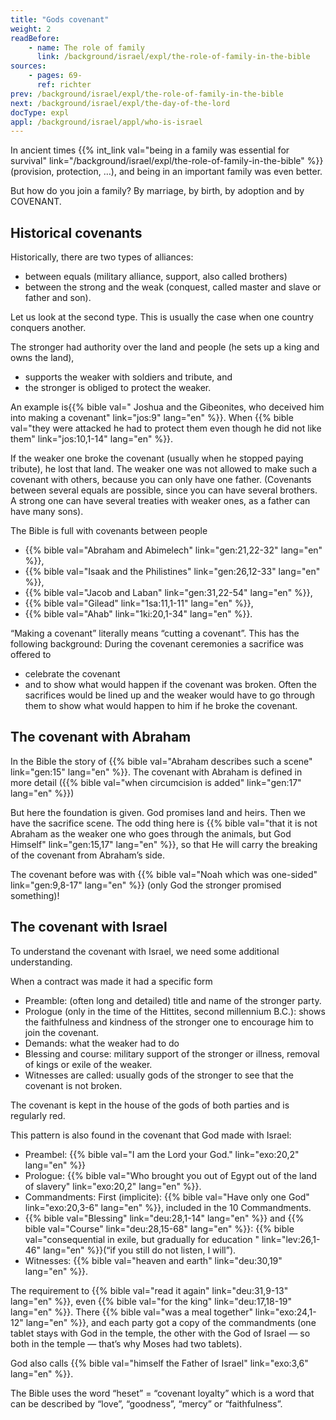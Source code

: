 ```yaml
---
title: "Gods covenant"
weight: 2
readBefore:
    - name: The role of family
      link: /background/israel/expl/the-role-of-family-in-the-bible
sources:
    - pages: 69-
      ref: richter
prev: /background/israel/expl/the-role-of-family-in-the-bible
next: /background/israel/expl/the-day-of-the-lord
docType: expl
appl: /background/israel/appl/who-is-israel
---
```


In ancient times {{% int_link val="being in a family was essential for survival" link="/background/israel/expl/the-role-of-family-in-the-bible" %}} (provision, protection, …), and being in an important family was even better.

But how do you join a family? By marriage, by birth, by adoption and by COVENANT.

## Historical covenants

<a name="0c36"></a>
Historically, there are two types of alliances:

- between equals (military alliance, support, also called brothers)
- between the strong and the weak (conquest, called master and slave or father and son).

Let us look at the second type. This is usually the case when one country conquers another.

The stronger had authority over the land and people (he sets up a king and owns the land),

- supports the weaker with soldiers and tribute, and
- the stronger is obliged to protect the weaker.

An example is{{% bible val=" Joshua and the Gibeonites, who deceived him into making a covenant" link="jos:9" lang="en" %}}. When {{% bible val="they were attacked he had to protect them even though he did not like them" link="jos:10,1-14" lang="en" %}}.

If the weaker one broke the covenant (usually when he stopped paying tribute), he lost that land. The weaker one was not allowed to make such a covenant with others, because you can only have one father. (Covenants between several equals are possible, since you can have several brothers. A strong one can have several treaties with weaker ones, as a father can have many sons).

The Bible is full with covenants between people

- {{% bible val="Abraham and Abimelech" link="gen:21,22-32" lang="en" %}},
- {{% bible val="Isaak and the Philistines" link="gen:26,12-33" lang="en" %}},
- {{% bible val="Jacob and Laban" link="gen:31,22-54" lang="en" %}},
- {{% bible val="Gilead" link="1sa:11,1-11" lang="en" %}},
- {{% bible val="Ahab" link="1ki:20,1-34" lang="en" %}}.

“Making a covenant” literally means “cutting a covenant”. This has the following background: During the covenant ceremonies a sacrifice was offered to

- celebrate the covenant
- and to show what would happen if the covenant was broken. Often the sacrifices would be lined up and the weaker would have to go through them to show what would happen to him if he broke the covenant.

## The covenant with Abraham

<a name="d269"></a>
In the Bible the story of {{% bible val="Abraham describes such a scene" link="gen:15" lang="en" %}}. The covenant with Abraham is defined in more detail ({{% bible val="when circumcision is added" link="gen:17" lang="en" %}})

But here the foundation is given. God promises land and heirs. Then we have the sacrifice scene. The odd thing here is {{% bible val="that it is not Abraham as the weaker one who goes through the animals, but God Himself" link="gen:15,17" lang="en" %}}, so that He will carry the breaking of the covenant from Abraham’s side.

The covenant before was with {{% bible val="Noah which was one-sided" link="gen:9,8-17" lang="en" %}} (only God the stronger promised something)!

## The covenant with Israel

<a name="2225"></a>
To understand the covenant with Israel, we need some additional understanding.

When a contract was made it had a specific form

- Preamble: (often long and detailed) title and name of the stronger party.
- Prologue (only in the time of the Hittites, second millennium B.C.): shows the faithfulness and kindness of the stronger one to encourage him to join the covenant.
- Demands: what the weaker had to do
- Blessing and course: military support of the stronger or illness, removal of kings or exile of the weaker.
- Witnesses are called: usually gods of the stronger to see that the covenant is not broken.

The covenant is kept in the house of the gods of both parties and is regularly red.

This pattern is also found in the covenant that God made with Israel:

- Preambel: {{% bible val="I am the Lord your God." link="exo:20,2" lang="en" %}}
- Prologue: {{% bible val="Who brought you out of Egypt out of the land of slavery" link="exo:20,2" lang="en" %}}.
- Commandments: First (implicite): {{% bible val="Have only one God" link="exo:20,3-6" lang="en" %}}, included in the 10 Commandments.
- {{% bible val="Blessing" link="deu:28,1-14" lang="en" %}} and {{% bible val="Course" link="deu:28,15-68" lang="en" %}}: {{% bible val="consequential in exile, but gradually for education " link="lev:26,1-46" lang="en" %}}(“if you still do not listen, I will”).
- Witnesses: {{% bible val="heaven and earth" link="deu:30,19" lang="en" %}}.

The requirement to {{% bible val="read it again" link="deu:31,9-13" lang="en" %}}, even {{% bible val="for the king" link="deu:17,18-19" lang="en" %}}. There {{% bible val="was a meal together" link="exo:24,1-12" lang="en" %}}, and each party got a copy of the commandments (one tablet stays with God in the temple, the other with the God of Israel — so both in the temple — that’s why Moses had two tablets).

God also calls {{% bible val="himself the Father of Israel" link="exo:3,6" lang="en" %}}.

The Bible uses the word “heset” = “covenant loyalty” which is a word that can be described by “love”, “goodness”, “mercy” or “faithfulness”.
